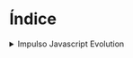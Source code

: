 # Índice
<details>
  <summary>Impulso Javascript Evolution</summary>
  
  <details>
  <summary>Posicionando elementos com Flexbox em CSS</summary>
    
  <details>
  <summary>Flexbox - Parte 01</summary>

   + [Display Flex](https://joaolucascrpit.github.io/bootcamp-dio/impulso-javascript/flexbox-parte-1/display-flex.html)
   + [Flex Direction](https://joaolucascrpit.github.io/bootcamp-dio/impulso-javascript/flexbox-parte-1/flex-direction.html)
   + [Flex Wrap](https://joaolucascrpit.github.io/bootcamp-dio/impulso-javascript/flexbox-parte-1/flex-wrap.html)
   + [Flex Flow](https://joaolucascrpit.github.io/bootcamp-dio/impulso-javascript/flexbox-parte-1/flex-flow.html)
   + [Justify Content](https://joaolucascrpit.github.io/bootcamp-dio/impulso-javascript/flexbox-parte-1/justify-content.html)
